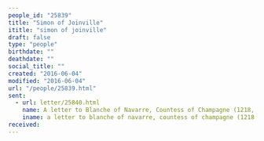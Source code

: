 ```yaml
---
people_id: "25839"
title: "Simon of Joinville"
ititle: "simon of joinville"
draft: false
type: "people"
birthdate: ""
deathdate: ""
social_title: ""
created: "2016-06-04"
modified: "2016-06-04"
url: "/people/25839.html"
sent:
  - url: letter/25840.html
    name: A letter to Blanche of Navarre, Countess of Champagne (1218, June 7)
    iname: a letter to blanche of navarre, countess of champagne (1218, june 7)
received:
---
```

